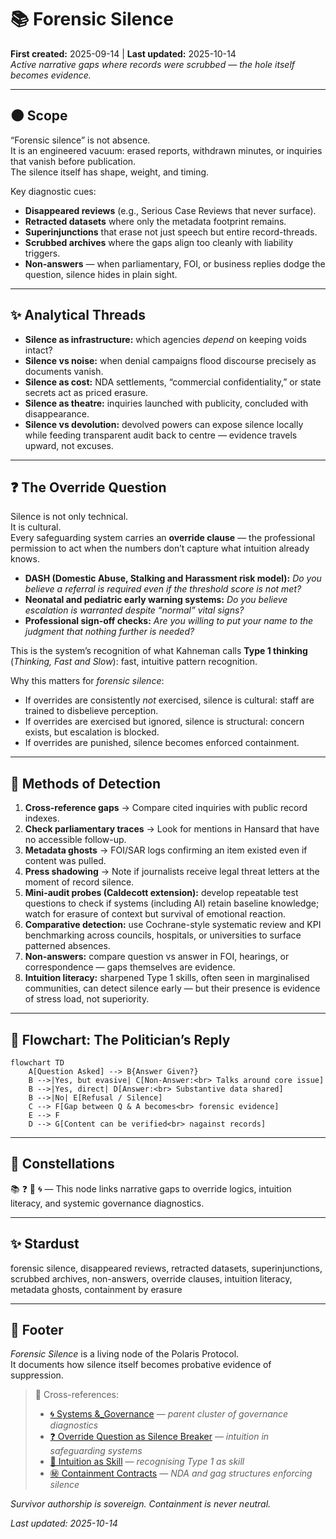 # 📚 Forensic Silence  
**First created:** 2025-09-14 | **Last updated:** 2025-10-14  
*Active narrative gaps where records were scrubbed — the hole itself becomes evidence.*  

---

## 🌑 Scope  

“Forensic silence” is not absence.  
It is an engineered vacuum: erased reports, withdrawn minutes, or inquiries that vanish before publication.  
The silence itself has shape, weight, and timing.  

Key diagnostic cues:  
- **Disappeared reviews** (e.g., Serious Case Reviews that never surface).  
- **Retracted datasets** where only the metadata footprint remains.  
- **Superinjunctions** that erase not just speech but entire record-threads.  
- **Scrubbed archives** where the gaps align too cleanly with liability triggers.  
- **Non-answers** — when parliamentary, FOI, or business replies dodge the question, silence hides in plain sight.  

---

## ✨ Analytical Threads  

- **Silence as infrastructure:** which agencies *depend* on keeping voids intact?  
- **Silence vs noise:** when denial campaigns flood discourse precisely as documents vanish.  
- **Silence as cost:** NDA settlements, “commercial confidentiality,” or state secrets act as priced erasure.  
- **Silence as theatre:** inquiries launched with publicity, concluded with disappearance.  
- **Silence vs devolution:** devolved powers can expose silence locally while feeding transparent audit back to centre — evidence travels upward, not excuses.  

---

## ❓ The Override Question  

Silence is not only technical.  
It is cultural.  
Every safeguarding system carries an **override clause** — the professional permission to act when the numbers don’t capture what intuition already knows.  

- **DASH (Domestic Abuse, Stalking and Harassment risk model):** *Do you believe a referral is required even if the threshold score is not met?*  
- **Neonatal and pediatric early warning systems:** *Do you believe escalation is warranted despite “normal” vital signs?*  
- **Professional sign-off checks:** *Are you willing to put your name to the judgment that nothing further is needed?*  

This is the system’s recognition of what Kahneman calls **Type 1 thinking** (*Thinking, Fast and Slow*): fast, intuitive pattern recognition.  

Why this matters for *forensic silence*:  
- If overrides are consistently *not* exercised, silence is cultural: staff are trained to disbelieve perception.  
- If overrides are exercised but ignored, silence is structural: concern exists, but escalation is blocked.  
- If overrides are punished, silence becomes enforced containment.  

---

## 🧿 Methods of Detection  

1. **Cross-reference gaps** → Compare cited inquiries with public record indexes.  
2. **Check parliamentary traces** → Look for mentions in Hansard that have no accessible follow-up.  
3. **Metadata ghosts** → FOI/SAR logs confirming an item existed even if content was pulled.  
4. **Press shadowing** → Note if journalists receive legal threat letters at the moment of record silence.  
5. **Mini-audit probes (Caldecott extension):** develop repeatable test questions to check if systems (including AI) retain baseline knowledge; watch for erasure of context but survival of emotional reaction.  
6. **Comparative detection:** use Cochrane-style systematic review and KPI benchmarking across councils, hospitals, or universities to surface patterned absences.  
7. **Non-answers:** compare question vs answer in FOI, hearings, or correspondence — gaps themselves are evidence.  
8. **Intuition literacy:** sharpened Type 1 skills, often seen in marginalised communities, can detect silence early — but their presence is evidence of stress load, not superiority.  

---

## 🦤 Flowchart: The Politician’s Reply  

```mermaid
flowchart TD
    A[Question Asked] --> B{Answer Given?}
    B -->|Yes, but evasive| C[Non-Answer:<br> Talks around core issue]
    B -->|Yes, direct| D[Answer:<br> Substantive data shared]
    B -->|No| E[Refusal / Silence]
    C --> F[Gap between Q & A becomes<br> forensic evidence]
    E --> F
    D --> G[Content can be verified<br> nagainst records]
```

---

## 🌌 Constellations  

📚 ❓ 🧠 🌀 — This node links narrative gaps to override logics, intuition literacy, and systemic governance diagnostics.

---

## ✨ Stardust  

forensic silence, disappeared reviews, retracted datasets, superinjunctions, scrubbed archives, non-answers, override clauses, intuition literacy, metadata ghosts, containment by erasure

---

## 🏮 Footer  

*Forensic Silence* is a living node of the Polaris Protocol.  
It documents how silence itself becomes probative evidence of suppression.  

> 📡 Cross-references:
> 
> - [🌀 Systems &_Governance](../README.md) — *parent cluster of governance diagnostics*  
> - [❓ Override Question as Silence Breaker](../💫_Containment_Logic/❓_override_question_as_silence_breaker.md) — *intuition in safeguarding systems*  
> - [🧠 Intuition as Skill](../../🌱_Human_Principles/🧠_intuition_as_skill.md) — *recognising Type 1 as skill*  
> - [㊙ Containment Contracts](../../../../Metadata_Sabotage_Network/Governance_And_Containment/㊙_Containment_Contracts/README.md) — *NDA and gag structures enforcing silence*  

*Survivor authorship is sovereign. Containment is never neutral.*  

_Last updated: 2025-10-14_
